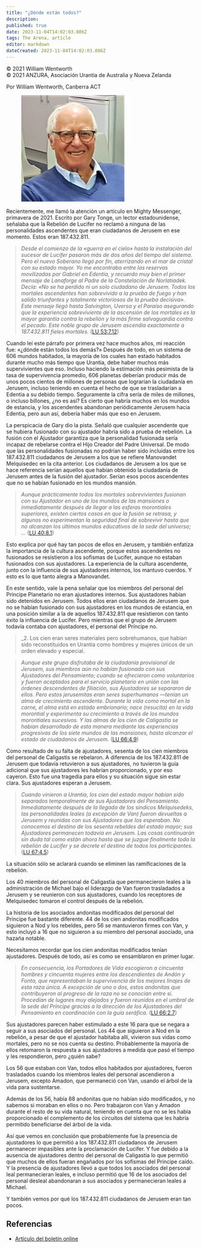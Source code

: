```yaml
---
title: "¿Dónde están todos?"
description: 
published: true
date: 2023-11-04T14:02:03.086Z
tags: The Arena, article
editor: markdown
dateCreated: 2023-11-04T14:02:03.086Z
---
```


<p class="v-card v-sheet theme--light grey lighten-3 px-2">© 2021 William Wentworth<br>© 2021 ANZURA, Asociación Urantia de Australia y Nueva Zelanda</p>


Por William Wentworth, Canberra ACT

<figure id="Figure_1" class="image urantiapedia">
<img src="/image/article/The_Arena/William-Wentworth.jpg" alt="William Wentworth">
</figure>

Recientemente, me llamó la atención un artículo en Mighty Messenger, primavera de 2021. Escrito por Gary Tonge, un lector estadounidense, señalaba que la Rebelión de Lucifer no reclamó a ninguna de las personalidades ascendentes que eran ciudadanos de Jerusem en ese momento. Estos eran 187.432.811.

> _Desde el comienzo de la «guerra en el cielo» hasta la instalación del sucesor de Lucifer pasaron más de dos años del tiempo del sistema. Pero el nuevo Soberano llegó por fin, aterrizando en el mar de cristal con su estado mayor. Yo me encontraba entre las reservas movilizadas por Gabriel en Edentia, y recuerdo muy bien el primer mensaje de Lanaforge al Padre de la Constelación de Norlatiadek. Decía: «No se ha perdido ni un solo ciudadano de Jerusem. Todos los mortales ascendentes han sobrevivido a la prueba de fuego y han salido triunfantes y totalmente victoriosos de la prueba decisiva». Este mensaje llegó hasta Salvington, Uversa y el Paraíso asegurando que la experiencia sobreviviente de la ascensión de los mortales es la mayor garantía contra la rebelión y la más firme salvaguardia contra el pecado. Este noble grupo de Jerusem ascendía exactamente a 187.432.811 fieles mortales._ ([LU 53:7.12](/es/The_Urantia_Book/53#p7_12))

Cuando leí este párrafo por primera vez hace muchos años, mi reacción fue: «¿dónde están todos los demás?» Después de todo, en un sistema de 606 mundos habitados, la mayoría de los cuales han estado habitados durante mucho más tiempo que Urantia, debe haber muchos más supervivientes que eso. Incluso haciendo la estimación más pesimista de la tasa de supervivencia promedio, 606 planetas deberían producir más de unos pocos cientos de millones de personas que lograrían la ciudadanía en Jerusem, incluso teniendo en cuenta el hecho de que se trasladarían a Edentia a su debido tiempo. Seguramente la cifra sería de miles de millones, o incluso billones, ¿no es así? Es cierto que habría muchos en los mundos de estancia, y los ascendentes abandonan periódicamente Jerusem hacia Edentia, pero aun así, debería haber más que eso en Jerusem.

La perspicacia de Gary dio la pista. Señaló que cualquier ascendente que se hubiera fusionado con su ajustador habría sido a prueba de rebelión. La fusión con el Ajustador garantiza que la personalidad fusionada sería incapaz de rebelarse contra el Hijo Creador del Padre Universal. De modo que las personalidades fusionadas no podrían haber sido incluidas entre los 187.432.811 ciudadanos de Jerusem a los que se refiere Manovandet Melquisedec en la cita anterior. Los ciudadanos de Jerusem a los que se hace referencia serían aquellos que habían obtenido la ciudadanía de Jerusem antes de la fusión del ajustador. Serían esos pocos ascendentes que no se habían fusionado en los mundos mansión.

> _Aunque prácticamente todos los mortales sobrevivientes fusionan con su Ajustador en uno de los mundos de las mansiones o inmediatamente después de llegar a las esferas morontiales superiores, existen ciertos casos en que la fusión se retrasa, y algunos no experimentan la seguridad final de sobrevivir hasta que no alcanzan los últimos mundos educativos de la sede del universo; ..._ ([LU 40:8.1](/es/The_Urantia_Book/40#p8_1))

Esto explica por qué hay tan pocos de ellos en Jerusem, y también enfatiza la importancia de la cultura ascendente, porque estos ascendentes no fusionados se resistieron a los sofismas de Lucifer, aunque no estaban fusionados con sus ajustadores. La experiencia de la cultura ascendente, junto con la influencia de sus ajustadores internos, los mantuvo cuerdos. Y esto es lo que tanto alegra a Manovandet.

En este sentido, vale la pena señalar que los miembros del personal del Príncipe Planetario no eran ajustadores internos. Sus ajustadores habían sido detenidos en Jerusem. Todos ellos eran ciudadanos de Jerusem que no se habían fusionado con sus ajustadores en los mundos de estancia, en una posición similar a la de aquellos 187.432.811 que resistieron con tanto éxito la influencia de Lucifer. Pero mientras que el grupo de Jerusem todavía contaba con ajustadores, el personal del Príncipe no.

> _2\. Los cien eran seres materiales pero sobrehumanos, que habían sido reconstituidos en Urantia como hombres y mujeres únicos de un orden elevado y especial.

> _Aunque este grupo disfrutaba de la ciudadanía provisional de Jerusem, sus miembros aún no habían fusionado con sus Ajustadores del Pensamiento; cuando se ofrecieron como voluntarios y fueron aceptados para el servicio planetario en unión con las órdenes descendentes de filiación, sus Ajustadores se separaron de ellos. Pero estos jerusemitas eran seres superhumanos —tenían un alma de crecimiento ascendente. Durante la vida como mortal en la carne, el alma está en estado embrionario; nace (resucita) en la vida morontial y experimenta su crecimiento a través de los mundos morontiales sucesivos. Y las almas de los cien de Caligastia se habían desarrollado de esta manera mediante las experiencias progresivas de los siete mundos de las mansiones, hasta alcanzar el estado de ciudadanos de Jerusem._ ([LU 66:4.9](/es/The_Urantia_Book/66#p4_9))

Como resultado de su falta de ajustadores, sesenta de los cien miembros del personal de Caligastis se rebelaron. A diferencia de los 187.432.811 de Jerusem que todavía retuvieron a sus ajustadores, no tuvieron la guía adicional que sus ajustadores les habrían proporcionado, y por eso cayeron. Esto fue una tragedia para ellos y su situación sigue sin estar clara. Sus ajustadores esperan a Jerusem.

> _Cuando vinieron a Urantia, los cien del estado mayor habían sido separados temporalmente de sus Ajustadores del Pensamiento. Inmediatamente después de la llegada de los síndicos Melquisedeks, las personalidades leales (a excepción de Van) fueron devueltas a Jerusem y reunidas con sus Ajustadores que los esperaban. No conocemos el destino de los sesenta rebeldes del estado mayor; sus Ajustadores permanecen todavía en Jerusem. Las cosas continuarán sin duda tal como están ahora hasta que se juzgue finalmente toda la rebelión de Lucifer y se decrete el destino de todos los participantes._ ([LU 67:4.5](/es/The_Urantia_Book/67#p4_5))

La situación sólo se aclarará cuando se eliminen las ramificaciones de la rebelión.

Los 40 miembros del personal de Caligastia que permanecieron leales a la administración de Michael bajo el liderazgo de Van fueron trasladados a Jerusem y se reunieron con sus ajustadores, cuando los receptores de Melquisedec tomaron el control después de la rebelión.

La historia de los asociados andonitas modificados del personal del Príncipe fue bastante diferente. 44 de los cien andonitas modificados siguieron a Nod y los rebeldes, pero 56 se mantuvieron firmes con Van, y esto incluyó a 16 que no siguieron a su miembro del personal asociado, una hazaña notable.

Necesitamos recordar que los cien andonitas modificados tenían ajustadores. Después de todo, así es como se ensamblaron en primer lugar.

> _En consecuencia, los Portadores de Vida escogieron a cincuenta hombres y cincuenta mujeres entre los descendientes de Andón y Fonta, que representaban la supervivencia de los mejores linajes de esta raza única. A excepción de uno o dos, estos andonitas que contribuyeron al progreso de la raza no se conocían entre sí. Procedían de lugares muy alejados y fueron reunidos en el umbral de la sede del Príncipe gracias a la dirección de los Ajustadores del Pensamiento en coordinación con la guía seráfica._ ([LU 66:2.7](/es/The_Urantia_Book/66#p2_7))

Sus ajustadores parecen haber estimulado a este 16 para que se negara a seguir a sus asociados del personal. Los 44 que siguieron a Nod en la rebelión, a pesar de que el ajustador habitaba allí, vivieron sus vidas como mortales, pero no se nos cuenta su destino. Probablemente la mayoría de ellos retomaron la respuesta a sus ajustadores a medida que pasó el tiempo y les respondieron, pero ¿quién sabe?

Los 56 que estaban con Van, todos ellos habitados por ajustadores, fueron trasladados cuando los miembros leales del personal ascendieron a Jerusem, excepto Amadon, que permaneció con Van, usando el árbol de la vida para sustentarse.

Además de los 56, había 88 andonitas que no habían sido modificados, y no sabemos si moraban en ellos o no. Pero trabajaron con Van y Amadon durante el resto de su vida natural, teniendo en cuenta que no se les había proporcionado el complemento de los circuitos del sistema que les habría permitido beneficiarse del árbol de la vida.

Así que vemos en conclusión que probablemente fue la presencia de ajustadores lo que permitió a los 187.432.811 ciudadanos de Jerusem permanecer impasibles ante la proclamación de Lucifer. Y fue debido a la ausencia de ajustadores dentro del personal de Caligastia lo que permitió que muchos de ellos fueran engañados por los sofismas del Príncipe caído. Y la presencia de ajustadores llevó a que todos los asociados del personal leal permanecieran leales, e incluso permitió que 16 de los asociados del personal desleal abandonaran a sus asociados y permanecieran leales a Michael.

Y también vemos por qué los 187.432.811 ciudadanos de Jerusem eran tan pocos.

## Referencias

- [Artículo del boletín online](https://anzura.urantia-association.org/2022/01/01/where-are-they-all)

